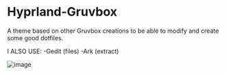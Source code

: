 # Hyprland-Gruvbox
A theme based on other Gruvbox creations to be able to modify and create some good dotfiles.

I ALSO USE:
-Gedit (files)
-Ark (extract)

![image](https://github.com/user-attachments/assets/1acd0e5d-7318-4f87-9f5e-4d3c6ee3031b)

